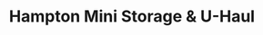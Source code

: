 ---
title: "Hampton Mini Storage & U-Haul"
url: /hampton/hampton-mini-storage-and-u-haul/
shop: doityourself
---